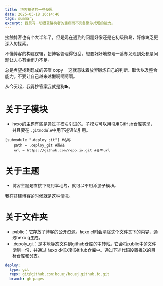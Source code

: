 ```yaml
---
title: 博客搭建的一些反思
date: 2025-05-18 16:14:40
tags: summary
excerpt: 我具有一切逻辑建构者的通病而不具备聚沙成塔的能力。
---
```


接触博客也有个大半年了，但是现在遇到的问题好像还是在初级阶段，好像缺乏更深入的探索。

不懂博客的构建逻辑，把博客管理得很乱，想要好好地整理一番却发现到处都是问题让人心有余而力不足。

总是希望找到现成的答案 copy ，这就意味着放弃锻炼自己的判断、取舍以及整合能力。不要让自己越来越懒啊啊啊啊。

从今天起，我再抄答案我就是狗🐕。

# 关于子模块

- hexo的主题有些是通过子模块引进的。子模块可以用引用GitHub仓库实现，并且要在 <code>.gitmodule</code>中用下述语法引用。

```git
[submodule ".deploy_git"] #名称
    path = .deploy_git #路径
    url = https://github.com/repo.io.git #仓库url
```

# 关于主题

- 博客主题是直接下载到本地的，就可以不用添加子模块。

我在搭建博客的时候就是这种情况。

# 关于文件夹

- public：它存放了博客的公开资源。hexo cl时会清除这个文件夹下的内容，通过hexo g生成。
- .depoly_git：是本地静态文件到github仓库的中转站。它会将public中的文件复制一份，并通过 hexo d推送到GitHub仓库中。通过下述代码设置推送的目标仓库和分支。

```yml
deploy:
  type: git
  repo: git@github.com:bcuej/bcuej.github.io.git
  branch: gh-pages
```

